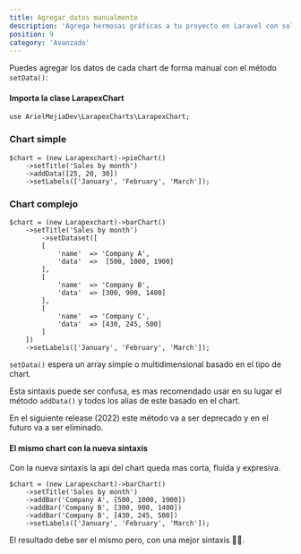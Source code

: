 ```yaml
---
title: Agregar datos manualmente
description: 'Agrega hermosas gráficas a tu proyecto en Laravel con solo un facade.'
position: 9
category: 'Avanzado'
---
```


Puedes agregar los datos de cada chart de forma manual con el método `setData()`:

#### Importa la clase LarapexChart

```php[php]
use ArielMejiaDev\LarapexCharts\LarapexChart;
```

### Chart simple

```php[php]
$chart = (new Larapexchart)->pieChart()
    ->setTitle('Sales by month')
    ->addData([25, 20, 30])
    ->setLabels(['January', 'February', 'March']);
```

<add-data-manually-simple-chart></add-data-manually-simple-chart>

### Chart complejo

```php[php]
$chart = (new Larapexchart)->barChart()
    ->setTitle('Sales by month')
        ->setDataset([
        [
            'name'  => 'Company A',
            'data'  =>  [500, 1000, 1900]
        ],
        [
            'name'  => 'Company B',
            'data'  => [300, 900, 1400]
        ],
        [
            'name'  => 'Company C',
            'data'  => [430, 245, 500]
        ]
    ])
    ->setLabels(['January', 'February', 'March']);
```

<add-data-manually-complex-chart></add-data-manually-complex-chart>

<alert type="danger">
    
`setData()` espera un array simple o multidimensional basado en el tipo de chart.

</alert>

Esta sintaxis puede ser confusa, es mas recomendado usar en su lugar el método `addData()` y todos los alias de este basado en el chart.

<p class="text-red-600">En el siguiente release (2022) este método va a ser <span class="font-semibold">deprecado</span> y en el futuro va a ser <span class="font-semibold">eliminado</span>.</p>

#### El mismo chart con la nueva sintaxis

Con la nueva sintaxis la api del chart queda mas corta, fluida y expresiva.

```php[php]
$chart = (new Larapexchart)->barChart()
    ->setTitle('Sales by month')
    ->addBar('Company A', [500, 1000, 1900])
    ->addBar('Company B', [300, 900, 1400])
    ->addBar('Company B', [430, 245, 500])
    ->setLabels(['January', 'February', 'March']);
```

El resultado debe ser el mismo pero, con una mejor sintaxis 🧙‍♂️.

<add-data-manually-complex-chart></add-data-manually-complex-chart>